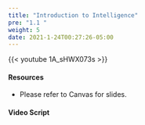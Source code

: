 ```yaml
---
title: "Introduction to Intelligence"
pre: "1.1 "
weight: 5
date: 2021-1-24T00:27:26-05:00
---
```


{{< youtube 1A_sHWX073s >}}


#### Resources
* Please refer to Canvas for slides.

#### Video Script

